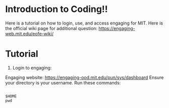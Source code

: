 # Introduction to Coding!!
Here is a tutorial on how to login, use, and access engaging for MIT.
Here is the official wiki page for additional question: https://engaging-web.mit.edu/eofe-wiki/


# Tutorial

1. Login to engaging:

Engaging website: https://engaging-ood.mit.edu/pun/sys/dashboard
Ensure your directory is your username. Run these commands:
```

$HOME
pwd

```






